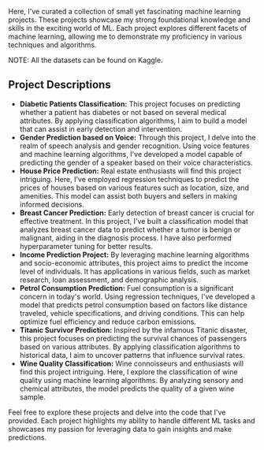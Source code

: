 Here, I've curated a collection of small yet fascinating machine learning projects. These projects showcase my strong foundational knowledge and skills in the exciting world of ML. Each project explores different facets of machine learning, allowing me to demonstrate my proficiency in various techniques and algorithms. 

NOTE: All the datasets can be found on Kaggle.

## Project Descriptions

- **Diabetic Patients Classification:** This project focuses on predicting whether a patient has diabetes or not based on several medical attributes. By applying classification algorithms, I aim to build a model that can assist in early detection and intervention.
- **Gender Prediction based on Voice:** Through this project, I delve into the realm of speech analysis and gender recognition. Using voice features and machine learning algorithms, I've developed a model capable of predicting the gender of a speaker based on their voice characteristics.
- **House Price Prediction:** Real estate enthusiasts will find this project intriguing. Here, I've employed regression techniques to predict the prices of houses based on various features such as location, size, and amenities. This model can assist both buyers and sellers in making informed decisions.
- **Breast Cancer Prediction:** Early detection of breast cancer is crucial for effective treatment. In this project, I've built a classification model that analyzes breast cancer data to predict whether a tumor is benign or malignant, aiding in the diagnosis process. I have also performed hyperparameter tuning for better results. 
- **Income Prediction Project:** By leveraging machine learning algorithms and socio-economic attributes, this project aims to predict the income level of individuals. It has applications in various fields, such as market research, loan assessment, and demographic analysis.
- **Petrol Consumption Prediction:** Fuel consumption is a significant concern in today's world. Using regression techniques, I've developed a model that predicts petrol consumption based on factors like distance traveled, vehicle specifications, and driving conditions. This can help optimize fuel efficiency and reduce carbon emissions.
- **Titanic Survivor Prediction:** Inspired by the infamous Titanic disaster, this project focuses on predicting the survival chances of passengers based on various attributes. By applying classification algorithms to historical data, I aim to uncover patterns that influence survival rates.
- **Wine Quality Classification:** Wine connoisseurs and enthusiasts will find this project intriguing. Here, I explore the classification of wine quality using machine learning algorithms. By analyzing sensory and chemical attributes, the model predicts the quality of a given wine sample.

Feel free to explore these projects and delve into the code that I've provided. Each project highlights my ability to handle different ML tasks and showcases my passion for leveraging data to gain insights and make predictions.
